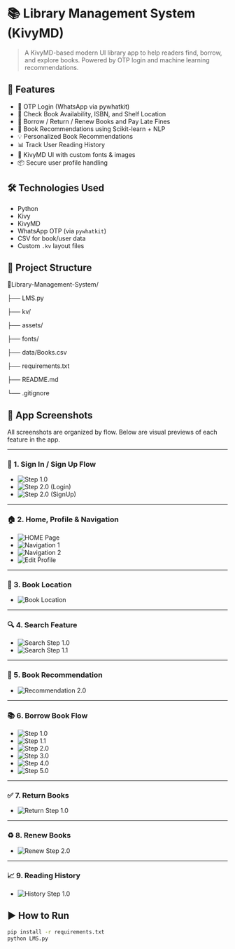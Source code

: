 # 📚 Library Management System (KivyMD)

> A KivyMD-based modern UI library app to help readers find, borrow, and explore books. Powered by OTP login and machine learning recommendations.

## 🚀 Features
- 🔐 OTP Login (WhatsApp via pywhatkit)
- 📘 Check Book Availability, ISBN, and Shelf Location
- 🔁 Borrow / Return / Renew Books and Pay Late Fines
- 🧠 Book Recommendations using Scikit-learn + NLP
- 💡 Personalized Book Recommendations
- 📊 Track User Reading History
- 🎨 KivyMD UI with custom fonts & images
- 📦 Secure user profile handling

## 🛠️ Technologies Used
- Python
- Kivy
- KivyMD
- WhatsApp OTP (via `pywhatkit`)
- CSV for book/user data
- Custom `.kv` layout files

## 📁 Project Structure

📂Library-Management-System/

├── LMS.py

├── kv/

├── assets/

├── fonts/

├── data/Books.csv

├── requirements.txt

├── README.md

└── .gitignore

## 📸 App Screenshots

All screenshots are organized by flow. Below are visual previews of each feature in the app.

---

### 🔐 1. Sign In / Sign Up Flow
- ![Step 1.0](Screenshots/1.SignIn_Up_SS/Step_1.0.png)
- ![Step 2.0 (Login)](Screenshots/1.SignIn_Up_SS/Step_2.0(LOGIN).png)
- ![Step 2.0 (SignUp)](Screenshots/1.SignIn_Up_SS/Step_2.0(SignUp).png)

---

### 🏠 2. Home, Profile & Navigation
- ![HOME Page](Screenshots/2.HOME_&Nav_Profile_SS/HOME.png)
- ![Navigation 1](Screenshots/2.HOME_&Nav_Profile_SS/Navigation_bar(1).png)
- ![Navigation 2](Screenshots/2.HOME_&Nav_Profile_SS/Navigation_bar(2).png)
- ![Edit Profile](Screenshots/2.HOME_&Nav_Profile_SS/Edit_Profile_page.png)

---

### 📍 3. Book Location
- ![Book Location](Screenshots/3.Book_Location_SS/HomePage.png)

---

### 🔍 4. Search Feature
- ![Search Step 1.0](Screenshots/4.Search_Book_SS/Step_2.0.png)
- ![Search Step 1.1](Screenshots/4.Search_Book_SS/Step_2.1.png)

---

### 🤖 5. Book Recommendation
- ![Recommendation 2.0](Screenshots/5.Book_Recommendation_SS/Step_2.0.png)

---

### 📚 6. Borrow Book Flow
- ![Step 1.0](Screenshots/6.Borrow_BOOK_SS/Step_2.0.png)
- ![Step 1.1](Screenshots/6.Borrow_BOOK_SS/Step_2.1.png)
- ![Step 2.0](Screenshots/6.Borrow_BOOK_SS/Step_3.0.png)
- ![Step 3.0](Screenshots/6.Borrow_BOOK_SS/Step_4.0.png)
- ![Step 4.0](Screenshots/6.Borrow_BOOK_SS/Step_5.0(Additional).png)
- ![Step 5.0](Screenshots/6.Borrow_BOOK_SS/Step_6.0(Additional).png)

---

### ✅ 7. Return Books
- ![Return Step 1.0](Screenshots/7.Return_Book_SS/Step_2.0.png)

---

### ♻️ 8. Renew Books
- ![Renew Step 2.0](Screenshots/8.Renew_Book_SS/Step_2.0.png)

---

### 📈 9. Reading History
- ![History Step 1.0](Screenshots/9.Reading_History_SS/Step_2.0.png)

## ▶️ How to Run
```bash
pip install -r requirements.txt
python LMS.py
